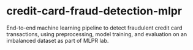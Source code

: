 # credit-card-fraud-detection-mlpr
End-to-end machine learning pipeline to detect fraudulent credit card transactions, using preprocessing, model training, and evaluation on an imbalanced dataset as part of MLPR lab.

